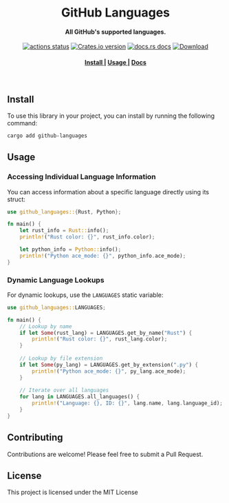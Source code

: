 <h1 align="center">GitHub Languages</h1>
<div align="center">
  <strong>
    All GitHub's supported languages.
  </strong>
</div>
<br />

<div align="center">
  <a href="https://img.shields.io/github/actions/workflow/status/luxass/github-languages-rs/ci.yaml?query=branch%3Amain">
    <img src="https://img.shields.io/github/actions/workflow/status/luxass/github-languages-rs/ci.yaml?branch=main&style=flat-square" alt="actions status" /></a>
  <a href="https://crates.io/crates/github-languages">
    <img src="https://img.shields.io/crates/v/github-languages.svg?style=flat-square"
    alt="Crates.io version" /></a>
  <a href="https://docs.rs/github-languages">
  <img src="https://img.shields.io/badge/docs-latest-blue.svg?style=flat-square" alt="docs.rs docs" /></a>
  <a href="https://crates.io/crates/github-languages">
    <img src="https://img.shields.io/crates/d/github-languages.svg?style=flat-square" alt="Download" />
  </a>
</div>

<div align="center">
  <h4>
    <a href="#install">
      Install
    </a>
    <span> | </span>
    <a href="#usage">
      Usage
    </a>
    <span> | </span>
    <a href="https://docs.rs/github-languages">
      Docs
    </a>
  </h4>
</div>

<br />

## Install

To use this library in your project, you can install by running the following command:

```sh
cargo add github-languages
```

## Usage

### Accessing Individual Language Information

You can access information about a specific language directly using its struct:

```rust
use github_languages::{Rust, Python};

fn main() {
    let rust_info = Rust::info();
    println!("Rust color: {}", rust_info.color);

    let python_info = Python::info();
    println!("Python ace_mode: {}", python_info.ace_mode);
}
```

### Dynamic Language Lookups

For dynamic lookups, use the `LANGUAGES` static variable:

```rust
use github_languages::LANGUAGES;

fn main() {
    // Lookup by name
    if let Some(rust_lang) = LANGUAGES.get_by_name("Rust") {
        println!("Rust color: {}", rust_lang.color);
    }
    
    // Lookup by file extension
    if let Some(py_lang) = LANGUAGES.get_by_extension(".py") {
        println!("Python ace_mode: {}", py_lang.ace_mode);
    }
    
    // Iterate over all languages
    for lang in LANGUAGES.all_languages() {
        println!("Language: {}, ID: {}", lang.name, lang.language_id);
    }
}
```

## Contributing

Contributions are welcome! Please feel free to submit a Pull Request.

## License

This project is licensed under the MIT License
